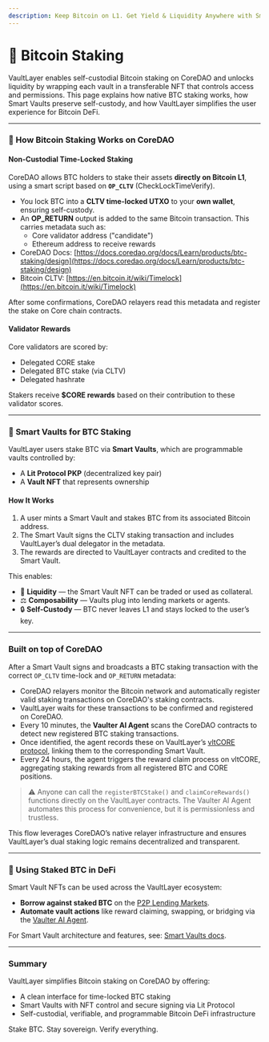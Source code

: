 ```yaml
---
description: Keep Bitcoin on L1. Get Yield & Liquidity Anywhere with Smart Vaults.
---
```


# 🚀 Bitcoin Staking

VaultLayer enables self-custodial Bitcoin staking on CoreDAO and unlocks liquidity by wrapping each vault in a transferable NFT that controls access and permissions. This page explains how native BTC staking works, how Smart Vaults preserve self-custody, and how VaultLayer simplifies the user experience for Bitcoin DeFi.

***

### 🔐 How Bitcoin Staking Works on CoreDAO

#### Non-Custodial Time-Locked Staking

CoreDAO allows BTC holders to stake their assets **directly on Bitcoin L1**, using a smart script based on **`OP_CLTV`** (CheckLockTimeVerify).

* You lock BTC into a **CLTV time-locked UTXO** to your **own wallet**, ensuring self-custody.
* An **OP\_RETURN** output is added to the same Bitcoin transaction. This carries metadata such as:
  * Core validator address ("candidate")
  * Ethereum address to receive rewards
* CoreDAO Docs: [https://docs.coredao.org/docs/Learn/products/btc-staking/design](https://docs.coredao.org/docs/Learn/products/btc-staking/design)
* Bitcoin CLTV: [https://en.bitcoin.it/wiki/Timelock](https://en.bitcoin.it/wiki/Timelock)

After some confirmations, CoreDAO relayers read this metadata and register the stake on Core chain contracts.

#### Validator Rewards

Core validators are scored by:

* Delegated CORE stake
* Delegated BTC stake (via CLTV)
* Delegated hashrate

Stakers receive **$CORE rewards** based on their contribution to these validator scores.

***

### 🧠 Smart Vaults for BTC Staking

VaultLayer users stake BTC via **Smart Vaults**, which are programmable vaults controlled by:

* A **Lit Protocol PKP** (decentralized key pair)
* A **Vault NFT** that represents ownership

#### How It Works

1. A user mints a Smart Vault and stakes BTC from its associated Bitcoin address.
2. The Smart Vault signs the CLTV staking transaction and includes VaultLayer’s dual delegator in the metadata.
3. The rewards are directed to VaultLayer contracts and credited to the Smart Vault.

This enables:

* 🔁 **Liquidity** — the Smart Vault NFT can be traded or used as collateral.
* ⚖️ **Composability** — Vaults plug into lending markets or agents.
* 🔒 **Self-Custody** — BTC never leaves L1 and stays locked to the user’s key.

***

### Built on top of CoreDAO

After a Smart Vault signs and broadcasts a BTC staking transaction with the correct `OP_CLTV` time-lock and `OP_RETURN` metadata:

* CoreDAO relayers monitor the Bitcoin network and automatically register valid staking transactions on CoreDAO's staking contracts.
* VaultLayer waits for these transactions to be confirmed and registered on CoreDAO.
* Every 10 minutes, the **Vaulter AI Agent** scans the CoreDAO contracts to detect new registered BTC staking transactions.
* Once identified, the agent records these on VaultLayer’s [vltCORE protocol](https://docs.vaultlayer.xyz/components/vltcore), linking them to the corresponding Smart Vault.
* Every 24 hours, the agent triggers the reward claim process on vltCORE, aggregating staking rewards from all registered BTC and CORE positions.

> ⚠️ Anyone can call the `registerBTCStake()` and `claimCoreRewards()` functions directly on the VaultLayer contracts. The Vaulter AI Agent automates this process for convenience, but it is permissionless and trustless.

This flow leverages CoreDAO’s native relayer infrastructure and ensures VaultLayer’s dual staking logic remains decentralized and transparent.

***

### 🤝 Using Staked BTC in DeFi

Smart Vault NFTs can be used across the VaultLayer ecosystem:

* **Borrow against staked BTC** on the [P2P Lending Markets](https://docs.vaultlayer.xyz/components/p2p-liquidity).
* **Automate vault actions** like reward claiming, swapping, or bridging via the [Vaulter AI Agent](https://docs.vaultlayer.xyz/components/vaulter-ai-agent).

For Smart Vault architecture and features, see: [Smart Vaults docs](https://docs.vaultlayer.xyz/components/smart-vaults).

***

### Summary

VaultLayer simplifies Bitcoin staking on CoreDAO by offering:

* A clean interface for time-locked BTC staking
* Smart Vaults with NFT control and secure signing via Lit Protocol
* Self-custodial, verifiable, and programmable Bitcoin DeFi infrastructure

Stake BTC. Stay sovereign. Verify everything.
